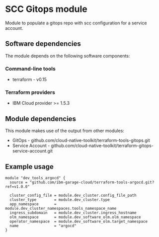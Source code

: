# SCC Gitops module

Module to populate a gitops repo with scc configuration for a service account.

## Software dependencies

The module depends on the following software components:

### Command-line tools

- terraform - v0.15

### Terraform providers

- IBM Cloud provider >= 1.5.3

## Module dependencies

This module makes use of the output from other modules:

- GitOps - github.com/cloud-native-toolkit/terraform-tools-gitops.git
- Service Account - github.com/cloud-native-toolkit/terraform-gitops-service-account.git

## Example usage

```hcl-terraform
module "dev_tools_argocd" {
  source = "github.com/ibm-garage-cloud/terraform-tools-argocd.git?ref=v1.0.0"

  cluster_config_file = module.dev_cluster.config_file_path
  cluster_type        = module.dev_cluster.type
  app_namespace       = module.dev_cluster_namespaces.tools_namespace_name
  ingress_subdomain   = module.dev_cluster.ingress_hostname
  olm_namespace       = module.dev_software_olm.olm_namespace
  operator_namespace  = module.dev_software_olm.target_namespace
  name                = "argocd"
}
```


